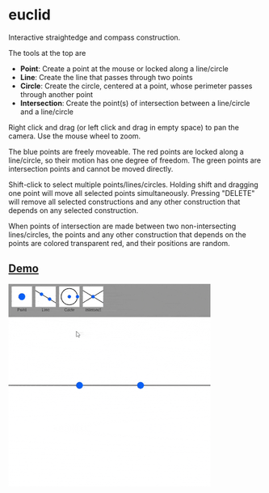# euclid
 Interactive straightedge and compass construction.

 The tools at the top are
 - **Point**: Create a point at the mouse or locked along a line/circle
 - **Line**: Create the line that passes through two points
 - **Circle**: Create the circle, centered at a point, whose perimeter passes through another point
 - **Intersection**: Create the point(s) of intersection between a line/circle and a line/circle
 
 Right click and drag (or left click and drag in empty space) to pan the camera. Use the mouse wheel to zoom.

 The blue points are freely moveable. The red points are locked along a line/circle, so their motion has one degree of freedom. The green points are intersection points and cannot be moved directly.

 Shift-click to select multiple points/lines/circles. Holding shift and dragging one point will move all selected points simultaneously. Pressing "DELETE" will remove all selected constructions and any other construction that depends on any selected construction.

 When points of intersection are made between two non-intersecting lines/circles, the points and any other construction that depends on the points are colored transparent red, and their positions are random.

## [Demo](https://raw.githack.com/JentGent/euclid/main/index.html)

<img src='./demo.gif'>
